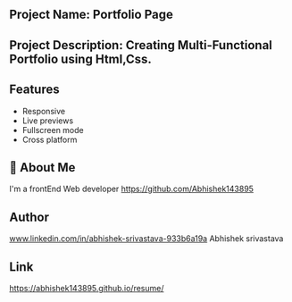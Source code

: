 ## Project Name: Portfolio Page

## Project Description: Creating Multi-Functional Portfolio using Html,Css.


## Features
- Responsive
- Live previews
- Fullscreen mode
- Cross platform


## 🚀 About Me 
I'm a frontEnd Web developer
https://github.com/Abhishek143895


## Author
www.linkedin.com/in/abhishek-srivastava-933b6a19a
Abhishek srivastava


## Link
https://abhishek143895.github.io/resume/
